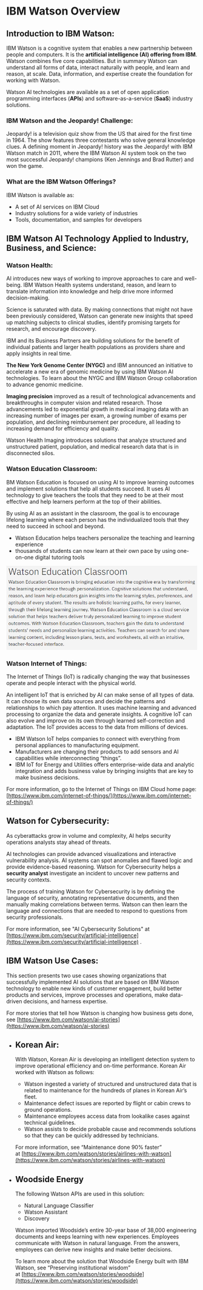 # IBM Watson Overview

## Introduction to IBM Watson:

IBM Watson is a cognitive system that enables a new partnership between people and computers. It is the **artificial intelligence (AI) offering from IBM**. Watson combines five core capabilities. But in summary  Watson can understand all forms of data, interact naturally with people, and learn and reason, at scale. Data, information, and expertise create the foundation for working with Watson.

Watson AI technologies are available as a set of open application programming interfaces (**APIs**) and software-as-a-service (**SaaS**) industry solutions.
### IBM Watson and the Jeopardy! Challenge:
Jeopardy! is a television quiz show from the US that aired for the first time in 1964. The show features three contestants who solve general knowledge clues. A defining moment in Jeopardy! history was the Jeopardy! with IBM Watson match in 2011, where the IBM Watson AI system took on the two most successful Jeopardy! champions (Ken Jennings and Brad Rutter) and won the game.
### What are the IBM Watson Offerings?
IBM Watson is available as:
+ A set of AI services on IBM Cloud
+ Industry solutions for a wide variety of industries
+ Tools, documentation, and samples for developers

## IBM Watson AI Technology Applied to Industry, Business, and Science:
### Watson Health:
AI introduces new ways of working to improve approaches to care and well-being. IBM Watson Health systems understand, reason, and learn to translate information into knowledge and help drive more informed decision-making.

Science is saturated with data. By making connections that might not have been previously considered, Watson can generate new insights that speed up matching subjects to clinical studies, identify promising targets for research, and encourage discovery.

IBM and its Business Partners are building solutions for the benefit of individual patients and larger health populations as providers share and apply insights in real time.

**The New York Genome Center (NYGC)** and IBM announced an initiative to accelerate a new era of genomic medicine by using IBM Watson AI technologies. To learn about the NYGC and IBM Watson Group collaboration to advance genomic medicine.

**Imaging precision** improved as a result of technological advancements and breakthroughs in computer vision and related research. Those advancements led to exponential growth in medical imaging data with an increasing number of images per exam, a growing number of exams per population, and declining reimbursement per procedure, all leading to increasing demand for efficiency and quality.

Watson Health Imaging introduces solutions that analyze structured and unstructured patient, population, and medical research data that is in disconnected silos.

### Watson Education Classroom:
BM Watson Education is focused on using AI to improve learning outcomes and implement solutions that help all students succeed. It uses AI technology to give teachers the tools that they need to be at their most effective and help learners perform at the top of their abilities.

By using AI as an assistant in the classroom, the goal is to encourage lifelong learning where each person has the individualized tools that they need to succeed in school and beyond.

+ Watson Education helps teachers personalize the teaching and learning experience
+ thousands of students can now learn at their own pace by using one-on-one digital tutoring tools

![education](/Assets/watson-education.png)

### Watson Internet of Things:

The Internet of Things (IoT) is radically changing the way that businesses operate and people interact with the physical world.

An intelligent IoT that is enriched by AI can make sense of all types of data. It can choose its own data sources and decide the patterns and relationships to which pay attention. It uses machine learning and advanced processing to organize the data and generate insights. A cognitive IoT can also evolve and improve on its own through learned self-correction and adaptation. The IoT provides access to the data from millions of devices.

+ IBM Watson IoT helps companies to connect with everything from personal appliances to manufacturing equipment.
+ Manufacturers are changing their products to add sensors and AI capabilities while interconnecting “things”.
+ IBM IoT for Energy and Utilities offers enterprise-wide data and analytic integration and adds business value by bringing insights that are key to make business decisions.

For more information, go to the Internet of Things on IBM Cloud home page: [https://www.ibm.com/internet-of-things/](https://www.ibm.com/internet-of-things/)

## Watson for Cybersecurity:

As cyberattacks grow in volume and complexity, AI helps security operations analysts stay ahead of threats.

AI technologies can provide advanced visualizations and interactive vulnerability analysis. AI systems can spot anomalies and flawed logic and provide evidence-based reasoning. Watson for Cybersecurity helps a **security analyst** investigate an incident to uncover new patterns and security contexts.

The process of training Watson for Cybersecurity is by defining the language of security, annotating representative documents, and then manually making correlations between terms. Watson can then learn the language and connections that are needed to respond to questions from security professionals.

For more information, see "AI Cybersecurity Solutions" at [https://www.ibm.com/security/artificial-intelligence](https://www.ibm.com/security/artificial-intelligence) .

## IBM Watson Use Cases:

This section presents two use cases showing organizations that successfully implemented AI solutions that are based on IBM Watson technology to enable new kinds of customer engagement, build better products and services, improve processes and operations, make data-driven decisions, and harness expertise.

For more stories that tell how Watson is changing how business gets done, see [https://www.ibm.com/watson/ai-stories](https://www.ibm.com/watson/ai-stories)

+ ## Korean Air:
    
    With Watson, Korean Air is developing an intelligent detection system to improve operational efficiency and on-time performance. Korean Air worked with Watson as follows:
    
    - Watson ingested a variety of structured and unstructured data that is related to maintenance for the hundreds of planes in Korean Air’s fleet.
    - Maintenance defect issues are reported by flight or cabin crews to ground operations.
    - Maintenance employees access data from lookalike cases against technical guidelines.
    - Watson assists to decide probable cause and recommends solutions so that they can be quickly addressed by technicians.
    
    For more information, see “Maintenance done 90% faster” at [https://www.ibm.com/watson/stories/airlines-with-watson](https://www.ibm.com/watson/stories/airlines-with-watson)
    
+ ## Woodside Energy
    
    The following Watson APIs are used in this solution:
    
    - Natural Language Classifier
    - Watson Assistant
    - Discovery
    
    Watson imported Woodside’s entire 30-year base of 38,000 engineering documents and keeps learning with new experiences. Employees communicate with Watson in natural language. From the answers, employees can derive new insights and make better decisions.
    
    To learn more about the solution that Woodside Energy built with IBM Watson, see “Preserving institutional wisdom” at [https://www.ibm.com/watson/stories/woodside](https://www.ibm.com/watson/stories/woodside)


